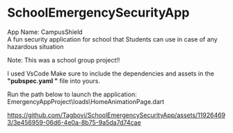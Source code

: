 # SchoolEmergencySecurityApp


App Name: CampusShield      
A fun security application for school that Students can use in case of any hazardous situation

Note:
This was a school group project!!

I used VsCode
Make sure to include the dependencies and assets in the   **"pubspec.yaml "**  file into yours.


Run the path below to launch the application:
EmergencyAppProject\loads\HomeAnimationPage.dart




https://github.com/Tagbovi/SchoolEmergencySecurityApp/assets/119264693/3e456959-06d6-4e0a-8b75-9a5da7d74cae

